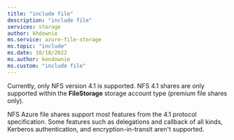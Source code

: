 ```yaml
---
title: "include file"
description: "include file"
services: storage
author: khdownie
ms.service: azure-file-storage
ms.topic: "include"
ms.date: 10/18/2022
ms.author: kendownie
ms.custom: "include file"
---
```

Currently, only NFS version 4.1 is supported. NFS 4.1 shares are only supported within the **FileStorage** storage account type (premium file shares only).

NFS Azure file shares support most features from the 4.1 protocol specification. Some features such as delegations and callback of all kinds, Kerberos authentication, and encryption-in-transit aren't supported.

